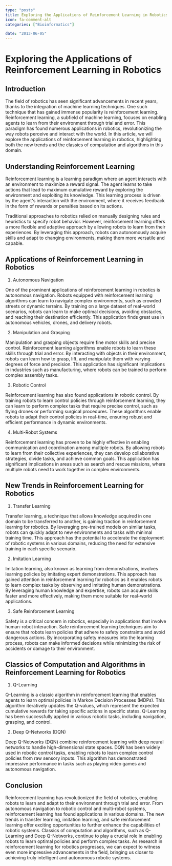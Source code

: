 ```yaml
---
type: "posts"
title: Exploring the Applications of Reinforcement Learning in Robotics
icon: fa-comment-alt
categories: ["Bioinformatics"]

date: "2013-06-05"
---
```




# Exploring the Applications of Reinforcement Learning in Robotics

## Introduction

The field of robotics has seen significant advancements in recent years, thanks to the integration of machine learning techniques. One such technique that has gained immense popularity is reinforcement learning. Reinforcement learning, a subfield of machine learning, focuses on enabling agents to learn from their environment through trial and error. This paradigm has found numerous applications in robotics, revolutionizing the way robots perceive and interact with the world. In this article, we will explore the applications of reinforcement learning in robotics, highlighting both the new trends and the classics of computation and algorithms in this domain.

## Understanding Reinforcement Learning

Reinforcement learning is a learning paradigm where an agent interacts with an environment to maximize a reward signal. The agent learns to take actions that lead to maximum cumulative reward by exploring the environment and exploiting its knowledge. This learning process is driven by the agent's interaction with the environment, where it receives feedback in the form of rewards or penalties based on its actions.

Traditional approaches to robotics relied on manually designing rules and heuristics to specify robot behavior. However, reinforcement learning offers a more flexible and adaptive approach by allowing robots to learn from their experiences. By leveraging this approach, robots can autonomously acquire skills and adapt to changing environments, making them more versatile and capable.

## Applications of Reinforcement Learning in Robotics

1. Autonomous Navigation

One of the prominent applications of reinforcement learning in robotics is autonomous navigation. Robots equipped with reinforcement learning algorithms can learn to navigate complex environments, such as crowded streets or dynamic terrains. By training on a large dataset of real-world scenarios, robots can learn to make optimal decisions, avoiding obstacles, and reaching their destination efficiently. This application finds great use in autonomous vehicles, drones, and delivery robots.

2. Manipulation and Grasping

Manipulation and grasping objects require fine motor skills and precise control. Reinforcement learning algorithms enable robots to learn these skills through trial and error. By interacting with objects in their environment, robots can learn how to grasp, lift, and manipulate them with varying degrees of force and precision. This application has significant implications in industries such as manufacturing, where robots can be trained to perform complex assembly tasks.

3. Robotic Control

Reinforcement learning has also found applications in robotic control. By training robots to learn control policies through reinforcement learning, they can learn to perform complex tasks that require precise control, such as flying drones or performing surgical procedures. These algorithms enable robots to adapt their control policies in real-time, ensuring robust and efficient performance in dynamic environments.

4. Multi-Robot Systems

Reinforcement learning has proven to be highly effective in enabling communication and coordination among multiple robots. By allowing robots to learn from their collective experiences, they can develop collaborative strategies, divide tasks, and achieve common goals. This application has significant implications in areas such as search and rescue missions, where multiple robots need to work together in complex environments.

## New Trends in Reinforcement Learning for Robotics

1. Transfer Learning

Transfer learning, a technique that allows knowledge acquired in one domain to be transferred to another, is gaining traction in reinforcement learning for robotics. By leveraging pre-trained models on similar tasks, robots can quickly adapt to new environments and tasks with minimal training time. This approach has the potential to accelerate the deployment of robotic systems in various domains, reducing the need for extensive training in each specific scenario.

2. Imitation Learning

Imitation learning, also known as learning from demonstrations, involves learning policies by imitating expert demonstrations. This approach has gained attention in reinforcement learning for robotics as it enables robots to learn complex tasks by observing and imitating human demonstrations. By leveraging human knowledge and expertise, robots can acquire skills faster and more effectively, making them more suitable for real-world applications.

3. Safe Reinforcement Learning

Safety is a critical concern in robotics, especially in applications that involve human-robot interaction. Safe reinforcement learning techniques aim to ensure that robots learn policies that adhere to safety constraints and avoid dangerous actions. By incorporating safety measures into the learning process, robots can make informed decisions while minimizing the risk of accidents or damage to their environment.

## Classics of Computation and Algorithms in Reinforcement Learning for Robotics

1. Q-Learning

Q-Learning is a classic algorithm in reinforcement learning that enables agents to learn optimal policies in Markov Decision Processes (MDPs). This algorithm iteratively updates the Q-values, which represent the expected cumulative rewards for taking specific actions in specific states. Q-Learning has been successfully applied in various robotic tasks, including navigation, grasping, and control.

2. Deep Q-Networks (DQN)

Deep Q-Networks (DQN) combine reinforcement learning with deep neural networks to handle high-dimensional state spaces. DQN has been widely used in robotic control tasks, enabling robots to learn complex control policies from raw sensory inputs. This algorithm has demonstrated impressive performance in tasks such as playing video games and autonomous navigation.

## Conclusion

Reinforcement learning has revolutionized the field of robotics, enabling robots to learn and adapt to their environment through trial and error. From autonomous navigation to robotic control and multi-robot systems, reinforcement learning has found applications in various domains. The new trends in transfer learning, imitation learning, and safe reinforcement learning offer exciting opportunities to further enhance the capabilities of robotic systems. Classics of computation and algorithms, such as Q-Learning and Deep Q-Networks, continue to play a crucial role in enabling robots to learn optimal policies and perform complex tasks. As research in reinforcement learning for robotics progresses, we can expect to witness even more impressive advancements in the field, bringing us closer to achieving truly intelligent and autonomous robotic systems.